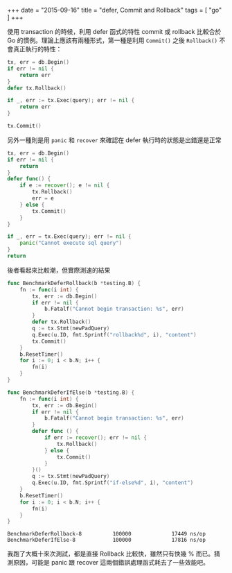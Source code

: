 +++
date = "2015-09-16"
title = "defer, Commit and Rollback"
tags = [ "go" ]
+++

使用 transaction 的時候，利用 defer 函式的特性 commit 或 rollback 比較合於 Go 的慣例。理論上應該有兩種形式，第一種是利用 `Commit()` 之後 `Rollback()` 不會真正執行的特性：

<!--more-->

```go
tx, err = db.Begin()
if err != nil {
	return err
}
defer tx.Rollback()

if _, err := tx.Exec(query); err != nil {
	return err
}

tx.Commit()
```

另外一種則是用 `panic` 和 `recover` 來確認在 defer 執行時的狀態是出錯還是正常

```go
tx, err = db.Begin()
if err != nil {
	return
}
defer func() {
	if e := recover(); e != nil {
		tx.Rollback()
		err = e
	} else {
		tx.Commit()
	}
}

if _, err = tx.Exec(query); err != nil {
	panic("Cannot execute sql query")
}
return
```

後者看起來比較潮，但實際測速的結果

```go
func BenchmarkDeferRollback(b *testing.B) {
	fn := func(i int) {
		tx, err := db.Begin()
		if err != nil {
			b.Fatalf("Cannot begin transaction: %s", err)
		}
		defer tx.Rollback()
		q := tx.Stmt(newPadQuery)
		q.Exec(u.ID, fmt.Sprintf("rollback%d", i), "content")
		tx.Commit()
	}
	b.ResetTimer()
	for i := 0; i < b.N; i++ {
		fn(i)
	}
}

func BenchmarkDeferIfElse(b *testing.B) {
	fn := func(i int) {
		tx, err := db.Begin()
		if err != nil {
			b.Fatalf("Cannot begin transaction: %s", err)
		}
		defer func () {
			if err := recover(); err != nil {
				tx.Rollback()
			} else {
				tx.Commit()
			}
		}()
		q := tx.Stmt(newPadQuery)
		q.Exec(u.ID, fmt.Sprintf("if-else%d", i), "content")
	}
	b.ResetTimer()
	for i := 0; i < b.N; i++ {
		fn(i)
	}
}
```

```
BenchmarkDeferRollback-8          100000             17449 ns/op
BenchmarkDeferIfElse-8            100000             17816 ns/op
```

我跑了大概十來次測試，都是直接 Rollback 比較快，雖然只有快幾 % 而已。猜測原因，可能是 panic 跟 recover 這兩個錯誤處理函式耗去了一些效能吧。
